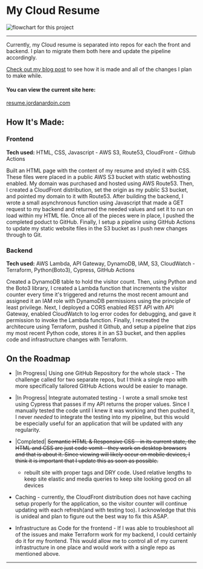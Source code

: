 # My Cloud Resume
![flowchart for this project](https://dev-to-uploads.s3.amazonaws.com/uploads/articles/wg1wlojm698kntcrysox.jpeg)
<hr>
Currently, my Cloud resume is separated into repos for each the front and backend. 
I plan to migrate them both here and update the pipeline accordingly. 

[Check out my blog post](https://dev.to/jwardoin/my-cloud-resume-challenge-48n1) to see how it is made and all of the changes I plan to make while.

#### You can view the current site here:
[resume.jordanardoin.com](resume.jordanardoin.com)

## How It's Made:

### Frontend

**Tech used:** HTML, CSS, Javascript - AWS S3, Route53, CloudFront - Github Actions

Built an HTML page with the content of my resume and styled it with CSS. These files were placed in a public AWS S3 bucket with static webhosting enabled. My domain was purchased and hosted using AWS Route53. Then, I created a CloudFront distribution, set the origin as my public S3 bucket, and pointed my domain to it with Route53. After building the backend, I wrote a small asynchronous function using Javascript that made a GET request to my backend and returned the needed values and set it to run on load within my HTML file. Once all of the pieces were in place, I pushed the completed poduct to GitHub. Finally, I setup a pipeline using GitHub Actions to update my static website files in the S3 bucket as I push new changes through to Git.

### Backend

**Tech used:** AWS Lambda, API Gateway, DynamoDB, IAM, S3, CloudWatch - Terraform, Python(Boto3), Cypress, GitHub Actions

Created a DynamoDB table to hold the visitor count. Then, using Python and the Boto3 library, I created a Lambda function that increments the visitor counter every time it's triggered and returns the most recent amount and assigned it an IAM role with DynamoDB permissions using the principle of least privilege. Next, I deployed a CORS enabled REST API with API Gateway, enabled CloudWatch to log error codes for debugging, and gave it permission to invoke the Lambda function. Finally, I recreated the architecure using Terraform, pushed it Github, and setup a pipeline that zips my most recent Python code, stores it in an S3 bucket, and then applies code and infrastructure changes with Terraform.

## On the Roadmap

- |In Progress| Using one GitHub Repository for the whole stack - The challenge called for two separate repos, but I think a single repo with more specifically tailored GitHub Actions would be easier to manage.

- |In Progress| Integrate automated testing - I wrote a small smoke test using Cypress that passes if my API returns the proper values. Since I manually tested the code until I knew it was working and then  pushed it, I never *needed* to integrate the testing into my pipeline, but this would be especially useful for an application that will be updated with any regularity.

- |Completed| <del>Semantic HTML & Responsive CSS - in its current state, the HTML and CSS are just code vomit - they work on desktop browsers and that is about it. Since viewing will likely occur on mobile devices, I think it is important that I update this as soon as possible.</del>
  - rebuilt site with proper tags and DRY code. Used relative lengths to keep site elastic and media queries to keep site looking good on all devices

- Caching - currently, the CloudFront distribution does not have caching setup properly for the application, so the visitor counter will continue updating with each refresh(and with testing too). I acknowledge that this is unideal and plan to figure out the best way to fix this ASAP.

- Infrastructure as Code for the frontend - If I was able to troubleshoot all of the issues and make Terraform work for my backend, I could certainly do it for my frontend. This would allow me to control all of my current infrastructure in one place and would work with a single repo as mentioned above.
<hr>


<!-- ## Final Thoughts

TODO -->

<!-- ## Examples:  -->

